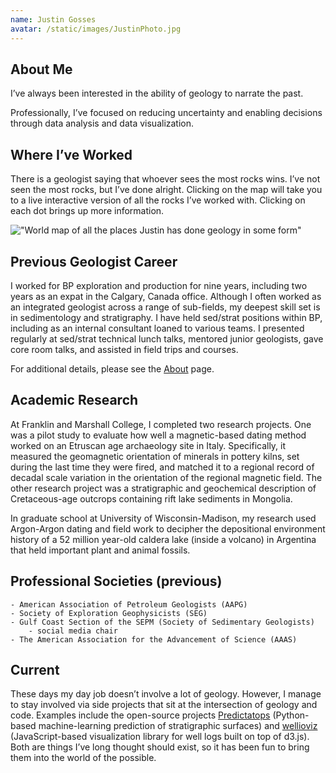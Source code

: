 ```yaml
---
name: Justin Gosses
avatar: /static/images/JustinPhoto.jpg
---
```


## About Me

I’ve always been interested in the ability of geology to narrate the past.

Professionally, I’ve focused on reducing uncertainty and enabling decisions through data analysis and data visualization.

## Where I’ve Worked

There is a geologist saying that whoever sees the most rocks wins. I’ve not seen the most rocks, but I’ve done alright. Clicking on the map will take you to a live interactive version of all the rocks I’ve worked with. Clicking on each dot brings up more information.

!["World map of all the places Justin has done geology in some form"](/static/images/rock_map.jpg)

## Previous Geologist Career

I worked for BP exploration and production for nine years, including two years as an expat in the Calgary, Canada office.
Although I often worked as an integrated geologist across a range of sub-fields, my deepest skill set is in sedimentology and stratigraphy. 
I have held sed/strat positions within BP, including as an internal consultant loaned to various teams. 
I presented regularly at sed/strat technical lunch talks, mentored junior geologists, gave core room talks, and assisted in field trips and courses.

For additional details, please see the <a href="/about">About</a> page.

## Academic Research

At Franklin and Marshall College, I completed two research projects. 
One was a pilot study to evaluate how well a magnetic-based dating method worked on an Etruscan age archaeology site in Italy. 
Specifically, it measured the geomagnetic orientation of minerals in pottery kilns, set during the last time they were fired, 
and matched it to a regional record of decadal scale variation in the orientation of the regional magnetic field.
The other research project was a stratigraphic and geochemical description of Cretaceous-age outcrops containing rift lake sediments in Mongolia. 

In graduate school at University of Wisconsin-Madison, my research used Argon-Argon dating and field work to decipher the depositional environment 
history of a 52 million year-old caldera lake (inside a volcano) in Argentina that held important plant and animal fossils.

## Professional Societies (previous)

    - American Association of Petroleum Geologists (AAPG)
    - Society of Exploration Geophysicists (SEG)
    - Gulf Coast Section of the SEPM (Society of Sedimentary Geologists)
        - social media chair
    - The American Association for the Advancement of Science (AAAS)


## Current

These days my day job doesn’t involve a lot of geology.
However, I manage to stay involved via side projects that sit at the intersection of geology and code. 
Examples include the open-source projects <a href="https://github.com/JustinGOSSES/predictatops">Predictatops</a> (Python-based machine-learning prediction of stratigraphic surfaces) 
and <a href="https://github.com/JustinGOSSES/wellioviz">wellioviz</a> (JavaScript-based visualization library for well logs built on top of d3.js). 
Both are things I’ve long thought should exist, so it has been fun to bring them into the world of the possible.

